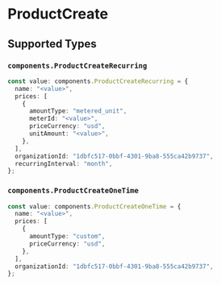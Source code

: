 # ProductCreate


## Supported Types

### `components.ProductCreateRecurring`

```typescript
const value: components.ProductCreateRecurring = {
  name: "<value>",
  prices: [
    {
      amountType: "metered_unit",
      meterId: "<value>",
      priceCurrency: "usd",
      unitAmount: "<value>",
    },
  ],
  organizationId: "1dbfc517-0bbf-4301-9ba8-555ca42b9737",
  recurringInterval: "month",
};
```

### `components.ProductCreateOneTime`

```typescript
const value: components.ProductCreateOneTime = {
  name: "<value>",
  prices: [
    {
      amountType: "custom",
      priceCurrency: "usd",
    },
  ],
  organizationId: "1dbfc517-0bbf-4301-9ba8-555ca42b9737",
};
```

